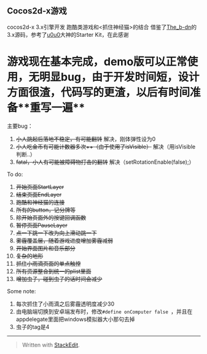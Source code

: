 Cocos2d-x游戏
-----------
cocos2d-x 3.x引擎开发
跑酷类游戏和<抓住神经猫>的结合
借鉴了[The_b-dn][1]的3.x源码，参考了[u0u0][2]大神的Starter Kit，在此感谢

# 游戏现在基本完成，demo版可以正常使用，无明显bug，由于开发时间短，设计方面很渣，代码写的更渣，以后有时间准备**__重写一遍__**

主要bug：

 1. ~~小人跳起后落地不稳定，有可能翻转~~ 解决，刚体弹性设为0
 2. ~~小人吃金币有可能计数器多次++（由于使用了isVisible）~~ 解决（用isVisible判断..）
 3. ~~fatal，小人有可能被障碍物打击的翻转~~ 解决（setRotationEnable(false);）

To do:

 1. ~~开始页面StartLayer~~
 2. ~~结束页面EndLayer~~
 3. ~~跑酷和神经猫的连接~~
 4. ~~所有的button，记分牌等~~
 5. ~~除开始页面外的按键回调函数~~
 6. ~~暂停页面PauseLayer~~
 7. ~~点一下跳一下改为向上滑动跳一下~~
 8. ~~雾霾覆盖层，随着游戏进度增加雾霾减弱~~
 9. ~~开始界面图片和音乐部分~~
 10. ~~复杂的地形~~
 11. ~~抓住小雨滴页面的单点触控~~
 12. ~~所有资源整合到统一的plist里面~~
 13. ~~增加虫子，碰到虫子的话时间会减少~~
 
Some note:  

 1. 每次抓住了小雨滴之后雾霾透明度减少30
 2. 由电脑端切换到安卓端发布时，修改`#define onComputer false `，并且在appdelegate里面把windows模拟器大小那句去掉
 3. 虫子的tag是4

 

----------


> Written with [StackEdit](https://stackedit.io/).


  [1]: http://my.csdn.net/ZYY173533832
  [2]: http://www.tairan.com/archives/author/u0u0/
